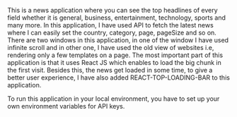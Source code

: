 This is a news application where you can see the top headlines of every field whether it is general, business, entertainment, technology, sports and many more. In this application, I have used API to fetch the latest news where I can easily set the country, category, page, pageSize and so on. There are two windows in this application, in one of the window I have used infinite scroll and in other one, I have used the old view of websites i.e, rendering only a few templates on a page. The most important part of this application is that it uses React JS which enables to load the big chunk in the first visit. Besides this, the news get loaded in some time, to give a better user experience, I have also added REACT-TOP-LOADING-BAR to this application.

To run this application in your local environment, you have to set up your own environment variables for API keys.